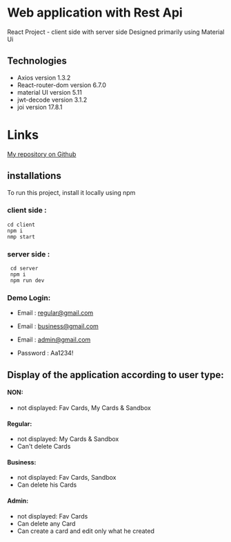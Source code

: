 # Web application with Rest Api

React Project - client side with server side
Designed primarily using Material Ui

## Technologies

- Axios version 1.3.2
- React-router-dom version 6.7.0
- material UI version 5.11
- jwt-decode version 3.1.2
- joi version 17.8.1

# Links

[My repository on Github](https://github.com/HodayaAngela)

## installations

To run this project, install it locally using npm

### client side :

```
cd client
npm i
nmp start
```

### server side :

```
 cd server
 npm i
 npm run dev

```

### Demo Login:

- Email : regular@gmail.com
- Email : business@gmail.com
- Email : admin@gmail.com

- Password : Aa1234!

## Display of the application according to user type:

#### NON:

- not displayed: Fav Cards, My Cards & Sandbox

#### Regular:

- not displayed: My Cards & Sandbox
- Can't delete Cards

#### Business:

- not displayed: Fav Cards, Sandbox
- Can delete his Cards

#### Admin:

- not displayed: Fav Cards
- Can delete any Card
- Can create a card and edit only what he created
